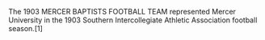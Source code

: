 The 1903 MERCER BAPTISTS FOOTBALL TEAM represented Mercer University in the 1903 Southern Intercollegiate Athletic Association football season.[1]
